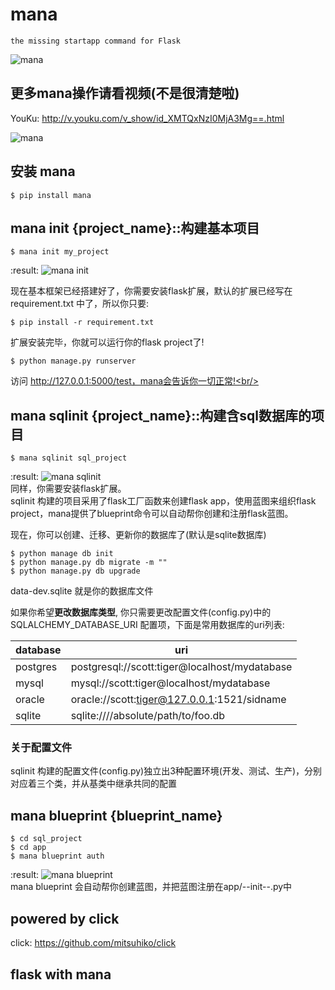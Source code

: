 mana
====

    the missing startapp command for Flask

![mana](http://7xj431.com1.z0.glb.clouddn.com/mana3.gif)

## 更多mana操作请看视频(不是很清楚啦)

YouKu: http://v.youku.com/v_show/id_XMTQxNzI0MjA3Mg==.html <br/>

![mana](https://raw.githubusercontent.com/neo1218/mana/master/artwork/images-2.jpeg)

## 安装 mana

    $ pip install mana

## mana init {project_name}::构建基本项目

    $ mana init my_project

:result:
![mana init](http://7xj431.com1.z0.glb.clouddn.com/mana_init) <br/>

现在基本框架已经搭建好了，你需要安装flask扩展，默认的扩展已经写在
requirement.txt 中了，所以你只要:

    $ pip install -r requirement.txt

扩展安装完毕，你就可以运行你的flask project了!

    $ python manage.py runserver

访问 http://127.0.0.1:5000/test，mana会告诉你一切正常!<br/>


## mana sqlinit {project_name}::构建含sql数据库的项目

    $ mana sqlinit sql_project

:result:
![mana sqlinit](http://7xj431.com1.z0.glb.clouddn.com/mana_sqlinit)<br/>
同样，你需要安装flask扩展。<br/>
sqlinit 构建的项目采用了flask工厂函数来创建flask app，使用蓝图来组织flask
project，mana提供了blueprint命令可以自动帮你创建和注册flask蓝图。<br/>

现在，你可以创建、迁移、更新你的数据库了(默认是sqlite数据库)

    $ python manage db init
    $ python manage.py db migrate -m ""
    $ python manage.py db upgrade

data-dev.sqlite 就是你的数据库文件<br/>

如果你希望<strong>更改数据库类型</strong>, 你只需要更改配置文件(config.py)中的
SQLALCHEMY_DATABASE_URI 配置项，下面是常用数据库的uri列表:

| database | uri |
| ------------- |-------------|
| postgres |postgresql://scott:tiger@localhost/mydatabase|
| mysql |mysql://scott:tiger@localhost/mydatabase|
| oracle |oracle://scott:tiger@127.0.0.1:1521/sidname|
| sqlite |sqlite:////absolute/path/to/foo.db|

### 关于配置文件
sqlinit
构建的配置文件(config.py)独立出3种配置环境(开发、测试、生产)，分别对应着三个类，并从基类中继承共同的配置


## mana blueprint {blueprint_name}

    $ cd sql_project
    $ cd app
    $ mana blueprint auth

:result:
![mana blueprint](http://7xj431.com1.z0.glb.clouddn.com/mana_blueprint) <br/>
mana blueprint 会自动帮你创建蓝图，并把蓝图注册在app/--init--.py中

## powered by click
click: https://github.com/mitsuhiko/click

## flask with mana
